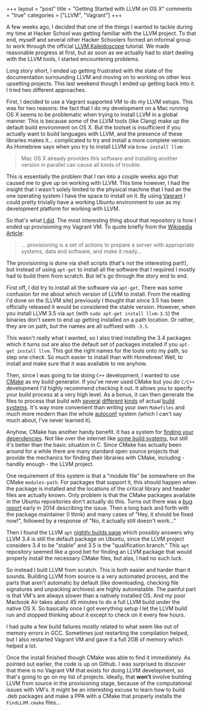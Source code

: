 +++
layout = "post"
title = "Getting Started with LLVM on OS&nbsp;X"
comments = "true"
categories = ["LLVM", "Vagrant"]
+++

A few weeks ago, I decided that one of the things I wanted to tackle
during my time at Hacker School was getting familiar with the LLVM
project. To that end, myself and several other Hacker Schoolers formed
an informal group to work through the official
[LLVM Kaleidoscope][llvmkal] tutorial. We made reasonable progress at
first, but as soon as we actually had to start dealing with the LLVM
tools, I started encountering problems.

[llvmkal]: http://llvm.org/releases/3.5.0/docs/tutorial/index.html

Long story short, I ended up getting frustrated with the state of the
documentation surrounding LLVM and moving on to working on other less
upsetting projects. This last weekend though I ended up getting back
into it. I tried two different approaches.

<!--more-->


First, I decided to use a Vagrant supported VM to do my LLVM
setups. This was for two reasons: the fact that I do my development on
a Mac running OS X seems to be problematic when trying to install LLVM
in a global manner. This is because *some* of the LLVM tools (like
Clang) make up the default build environment on OS X. But the toolset is
insufficient if you actually want to build languages with LLVM, and
the presence of these libraries makes it... complicated to try and
install a more complete version. As Homebrew says when you try to
install LLVM via `brew install llvm`:

> Mac OS X already provides this software and installing another
> version in parallel can cause all kinds of trouble.

This is essentially the problem that I ran into a couple weeks ago
that caused me to give up on working with LLVM. This time however, I
had the insight that I wasn't solely limited to the physical machine
that I had an the one operating system I have the space to install on
it. By using [Vagrant] I could pretty trivially have a working Ubuntu
environment to use as my development platform for working with LLVM.

[Vagrant]: https://www.vagrantup.com/

So that's what [I did][vagrantllvm]. The most interesting thing about
that repository is how I ended up provisioning my Vagrant
VM. To quote briefly from the [Wikipedia Article][wikiprov]:

> ... provisioning is a set of actions to prepare a server with
> appropriate systems, data and software, and make it ready...

[vagrantllvm]: https://github.com/RadicalZephyr/postfix-llvm
[wikiprov]: https://en.wikipedia.org/wiki/Provisioning#Server_provisioning

The provisioning is done via shell scripts (that's not the interesting
part!), but instead of using `apt-get` to install all the software
that I required I mostly had to build them from scratch. But let's go
through the story end to end.

First off, I did try to install all the software via `apt-get`. There
was some confusion for me about which version of LLVM to install. From
the reading I'd done on the [LLVM site] previously I thought that
since 3.5 has been officially released it would be considered the
stable version. However, when you install LLVM 3.5 via `apt` (with
`sudo apt-get install llvm-3.5`) the binaries don't seem to end up
getting installed on a path location. Or rather, they are on path, but
the names are all suffixed with `-3.5`.

[LLVM]: http://llvm.org/releases

This wasn't really what I wanted, so I also tried installing the 3.4
packages which it turns out are also the default set of packages
installed if you `apt-get install llvm`. This got the right names for
the tools onto my path, so step one check. So much easier to install
than with Homebrew! Well, to install and make sure that it was available
to me anyhow.

Then, since I was going to be doing `C++` development, I wanted to use
[CMake] as my build generator. If you've never used CMake but you do
`C/C++` development I'd highly recommend checking it out. It allows
you to specify your build process at a very high level.  As a bonus,
it can then generate the files to process that build with [several][1]
[different][2] [kinds][3] of actual [build systems][4]. It's way more
convenient than writing your own `Makefiles` and much more modern than
the whole [autoconf] system (which I can't say much about, I've never
learned it).

[CMake]: http://www.cmake.org/
[1]: http://www.gnu.org/software/make/
[2]: https://eclipse.org/
[3]: http://msdn.microsoft.com/en-us/vstudio/aa718325.aspx
[4]: http://www.cmake.org/cmake/help/v3.0/manual/cmake-generators.7.html#id4
[autoconf]: https://www.gnu.org/software/autoconf/

Anyhow, CMake has another handy benefit. It has a system for
[finding your dependencies][findpkg]. Not like over the internet like
[some build systems][maven], but still it's better than the basic
situation in C. Since CMake has actually been around for a while there
are many standard open source projects that provide the mechanics for
finding their libraries with CMake, including - handily enough - the
LLVM project.

[findpkg]: http://www.cmake.org/Wiki/CMake:How_To_Find_Libraries
[maven]: http://stackoverflow.com/questions/1541771/using-maven-for-c-c-projects

One requirement of this system is that a "module file" be somewhere on
the CMake `modules-path`. For packages that support it, this should
happen when the package is installed and the locations of the critical
library and header files are actually known. Only problem is that the
CMake packages available in the Ubuntu repositories don't actually do
this. Turns out there was a [bug report] early in 2014 describing the
issue. Then a long back and forth with the package maintainer (I
think) and many cases of "Hey, it should be fixed now!", followed by a
response of "No, it actually still doesn't work..."

[bug report]: https://bugs.debian.org/cgi-bin/bugreport.cgi?bug=735592

Then I found the LLVM `apt` [nightly builds page][llvmapt] which
possibly answers why LLVM 3.4 is still the default package on Ubuntu,
since the LLVM project considers 3.4 to be "stable" and 3.5 is the
"qualification branch." This `apt` repository seemed like a good bet
for finding an LLVM package that would properly install the necessary
CMake files, but alas, I had no such luck.

[llvmapt]: http://llvm.org/apt/

So instead I built LLVM from scratch. This is both easier and harder
than it sounds. Building LLVM from source is a very automated process,
and the parts that aren't automatic by default (like downloading,
checking file signatures and unpacking archives) are highly
automatable. The painful part is that VM's are always slower than a
natively installed OS. And my poor Macbook Air takes about 45 minutes
to do a full LLVM build under the native OS X. So basically once I got
everything setup I let the LLVM build run and stopped thinking about
it except to check on it every few hours.

I had quite a few build failures mostly related to what seem
like out of memory errors in GCC. Sometimes just restarting the
compilation helped, but I also restarted Vagrant VM and gave it a full
2GB of memory which helped a lot.

Once the install finished though CMake was able to find it
immediately. As pointed out earlier, the code is up on Github. I was
surprised to discover that there is no Vagrant VM that exists for
doing LLVM development, so that's going to go on my list of
projects. Ideally, that **won't** involve building LLVM from source in
the provisioning stage, because of the computational issues with
VM's. It might be an interesting excuse to learn how to build .deb
packages and make a PPA with a CMake that properly installs the
`FindLLVM.cmake` files...
